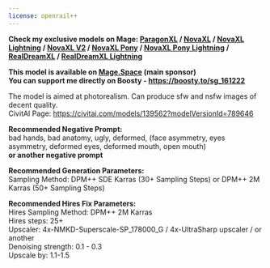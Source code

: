 ```yaml
---
license: openrail++
---
```

<strong>Check my exclusive models on Mage: </strong><a href="https://www.mage.space/play/4371756b27bf52e7a1146dc6fe2d969c" rel="noopener noreferrer nofollow"><strong>ParagonXL</strong></a><strong> / </strong><a href="https://www.mage.space/play/df67a9f27f19629a98cb0fb619d1949a" rel="noopener noreferrer nofollow"><strong>NovaXL</strong></a><strong> / </strong><a href="https://www.mage.space/play/d8db06ae964310acb4e090eec03984df" rel="noopener noreferrer nofollow"><strong>NovaXL Lightning</strong></a><strong> / </strong><a href="https://www.mage.space/play/541da1e10976ab82976a5cacc770a413" rel="noopener noreferrer nofollow"><strong>NovaXL V2</strong></a><strong> / </strong><a href="https://www.mage.space/play/a56d2680c464ef25b8c66df126b3f706" rel="noopener noreferrer nofollow"><strong>NovaXL Pony</strong></a><strong> / </strong><a href="https://www.mage.space/play/b0ab6733c3be2408c93523d57a605371" rel="noopener noreferrer nofollow"><strong>NovaXL Pony Lightning</strong></a><strong> / </strong><a href="https://www.mage.space/play/e3b01cd493ed86ed8e4708751b1c9165" rel="noopener noreferrer nofollow"><strong>RealDreamXL</strong></a><strong> / </strong><a href="https://www.mage.space/play/ef062fc389c3f8723002428290c1158c" rel="noopener noreferrer nofollow"><strong>RealDreamXL Lightning</strong></a></p>
<b>This model is available on <a href="https://www.mage.space/">Mage.Space</a> (main sponsor)</b><br>
<b>You can support me directly on Boosty - https://boosty.to/sg_161222</b><br>

The model is aimed at photorealism. Can produce sfw and nsfw images of decent quality.<br>
CivitAI Page: https://civitai.com/models/139562?modelVersionId=789646<br>

<b>Recommended Negative Prompt:</b><br>
bad hands, bad anatomy, ugly, deformed, (face asymmetry, eyes asymmetry, deformed eyes, deformed mouth, open mouth)<br>
<b>or another negative prompt</b><br>

<b>Recommended Generation Parameters:</b><br>
Sampling Method: DPM++ SDE Karras (30+ Sampling Steps) or DPM++ 2M Karras (50+ Sampling Steps)<br>

<b>Recommended Hires Fix Parameters:</b><br>
Hires Sampling Method: DPM++ 2M Karras<br>
Hires steps: 25+<br>
Upscaler: 4x-NMKD-Superscale-SP_178000_G / 4x-UltraSharp upscaler / or another<br>
Denoising strength: 0.1 - 0.3<br>
Upscale by: 1.1-1.5<br>